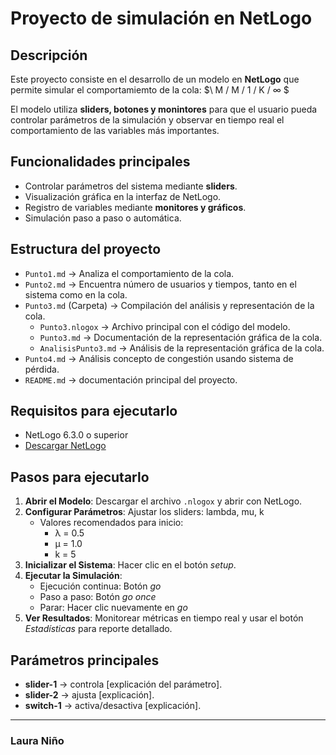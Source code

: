 # Proyecto de simulación en NetLogo  

## Descripción  
Este proyecto consiste en el desarrollo de un modelo en **NetLogo** que permite simular el comportamiemto de la cola:
$\ M / M / 1 / K / ∞ $

El modelo utiliza **sliders, botones y monintores** para que el usuario pueda controlar parámetros de la simulación y observar en tiempo real el comportamiento de las variables más importantes.  

##  Funcionalidades principales  
- Controlar parámetros del sistema mediante **sliders**.  
- Visualización gráfica en la interfaz de NetLogo.  
- Registro de variables mediante **monitores y gráficos**.  
- Simulación paso a paso o automática.  

## Estructura del proyecto  
- `Punto1.md` → Analiza el comportamiento de la cola.
- `Punto2.md` → Encuentra número de usuarios y tiempos, tanto en el sistema como en la cola.
- `Punto3.md` (Carpeta) → Compilación del análisis y representación de la cola.
  - `Punto3.nlogox` → Archivo principal con el código del modelo.
  - `Punto3.md` → Documentación de la representación gráfica de la cola.
  - `AnalisisPunto3.md` → Análisis de la representación gráfica de la cola.
- `Punto4.md` → Análisis concepto de congestión usando sistema de pérdida.
- `README.md` → documentación principal del proyecto.  

## Requisitos para ejecutarlo
- NetLogo 6.3.0 o superior
- [Descargar NetLogo](https://ccl.northwestern.edu/netlogo/)

## Pasos para ejecutarlo
1. **Abrir el Modelo**: Descargar el archivo `.nlogox` y abrir con NetLogo.
2. **Configurar Parámetros**: Ajustar los sliders: lambda, mu, k
    - Valores recomendados para inicio:
      - λ = 0.5
      - μ = 1.0
      - k = 5
3. **Inicializar el Sistema**: Hacer clic en el botón *setup*.
4. **Ejecutar la Simulación**:
    - Ejecución continua: Botón *go*
    - Paso a paso: Botón *go once*
    - Parar: Hacer clic nuevamente en *go*
5. **Ver Resultados**: Monitorear métricas en tiempo real y usar el botón *Estadísticas* para reporte detallado.

## Parámetros principales  
- **slider-1** → controla [explicación del parámetro].  
- **slider-2** → ajusta [explicación].  
- **switch-1** → activa/desactiva [explicación].  


---


### Laura Niño
